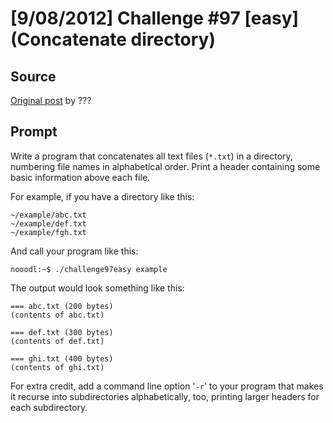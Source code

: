 # [9/08/2012] Challenge #97 [easy] (Concatenate directory)

## Source

[Original post](https://old.reddit.com/r/dailyprogrammer/comments/zkdv1/9082012_challenge_97_easy_concatenate_directory/) by ???

## Prompt

Write a program that concatenates all text files (`*.txt`) in a directory, numbering file names in alphabetical order. Print a header containing some basic information above each file.

For example, if you have a directory like this:

    ~/example/abc.txt
    ~/example/def.txt
    ~/example/fgh.txt

And call your program like this:

    nooodl:~$ ./challenge97easy example

The output would look something like this:

    === abc.txt (200 bytes)
    (contents of abc.txt)

    === def.txt (300 bytes)
    (contents of def.txt)

    === ghi.txt (400 bytes)
    (contents of ghi.txt)

For extra credit, add a command line option '`-r`' to your program that makes it recurse into subdirectories alphabetically, too, printing larger headers for each subdirectory.

